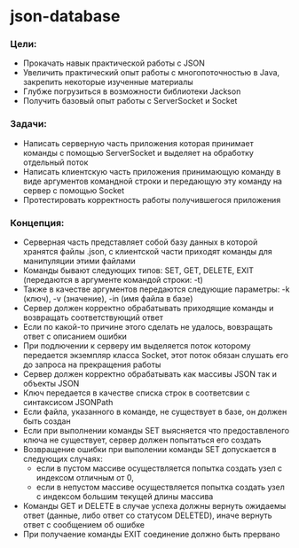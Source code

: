 # json-database
### Цели:
- Прокачать навык практической работы с JSON  
- Увеличить практический опыт работы с многопоточностью в Java, закрепить некоторые изученные материалы  
- Глубже погрузиться в возможности библиотеки Jackson  
- Получить базовый опыт работы с ServerSocket и Socket  
### Задачи:
- Написать серверную часть приложения которая принимает команды с помощью ServerSocket и выделяет на обработку отдельный поток  
- Написать клиентскую часть приложения принимающую команду в виде аргументов командной строки и передающую эту команду на сервер с помощью Socket  
- Протестировать корректность работы получившегося приложения  
### Концепция:
- Серверная часть представляет собой базу данных в которой хранятся файлы .json, с клиентской части приходят команды для манипуляции этими файлами  
- Команды бывают следующих типов: SET, GET, DELETE, EXIT (передаются в аргументе командой строки: -t)  
- Также в качестве аргументов передаются следующие параметры: -k (ключ), -v (значение), -in (имя файла в базе)  
- Сервер должен корректно обрабатывать приходящие команды и возвращать соответствующий ответ  
- Если по какой-то причине этого сделать не удалось, вовзращать ответ с описанием ошибки  
- При подлючении к серверу им выделяется поток которому передается экземпляр класса Socket, этот поток обязан слушать его до запроса на прекращения работы  
- Сервер должен корректно обрабатывать как массивы JSON так и объекты JSON  
- Ключ передается в качестве списка строк в соответсвии с синтаксисом JSONPath  
- Если файла, указанного в команде, не существует в базе, он должен быть создан  
- Если при выполнении команды SET выясняется что предоставленого ключа не существует, сервер должен попытаться его создать  
- Возвращение ошибки при выполении команды SET допускается в следующих случаях:  
  - если в пустом массиве осуществляется попытка создать узел с индексом отличным от 0,  
  - если в непустом массиве осуществляется попытка создать узел с индексом большим текущей длины массива  
- Команды GET и DELETE в случае успеха должны вернуть ожидаемы ответ (данные, либо ответ со статусом DELETED), иначе вернуть ответ с сообщением об ошибке  
- При получаение команды EXIT соединение должно быть прервано  
